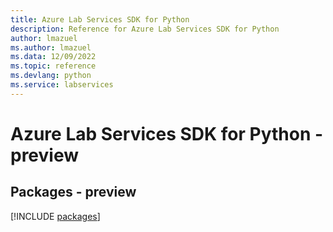 ```yaml
---
title: Azure Lab Services SDK for Python
description: Reference for Azure Lab Services SDK for Python
author: lmazuel
ms.author: lmazuel
ms.data: 12/09/2022
ms.topic: reference
ms.devlang: python
ms.service: labservices
---
```

# Azure Lab Services SDK for Python - preview
## Packages - preview
[!INCLUDE [packages](lab-services-index.md)]